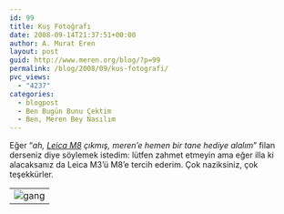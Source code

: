 ```yaml
---
id: 99
title: Kuş Fotoğrafı
date: 2008-09-14T21:37:51+00:00
author: A. Murat Eren
layout: post
guid: http://www.meren.org/blog/?p=99
permalink: /blog/2008/09/kus-fotografi/
pvc_views:
  - "4237"
categories:
  - blogpost
  - Ben Bugün Bunu Çektim
  - Ben, Meren Bey Nasılım
---
```

Eğer &#8220;_ah, [Leica M8](http://en.wikipedia.org/wiki/Leica_M8) çıkmış, meren&#8217;e hemen bir tane hediye alalım_&#8221; filan derseniz diye söylemek istedim: lütfen zahmet etmeyin ama eğer illa ki alacaksanız da Leica M3&#8217;ü M8&#8217;e tercih ederim. Çok naziksiniz, çok teşekkürler.

<table border="0" width="100%">
  <tr>
    <td align="center">
      <img title="12/07, New York" src="{{ site.baseurl }}/images/kus-fotografi-The_Bird__by_evreniz.jpg" alt="gang" />
    </td>
  </tr>
</table>
